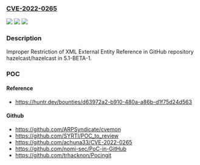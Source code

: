 ### [CVE-2022-0265](https://cve.mitre.org/cgi-bin/cvename.cgi?name=CVE-2022-0265)
![](https://img.shields.io/static/v1?label=Product&message=hazelcast%2Fhazelcast&color=blue)
![](https://img.shields.io/static/v1?label=Version&message=n%2Fa&color=blue)
![](https://img.shields.io/static/v1?label=Vulnerability&message=CWE-611%20Improper%20Restriction%20of%20XML%20External%20Entity%20Reference&color=brighgreen)

### Description

Improper Restriction of XML External Entity Reference in GitHub repository hazelcast/hazelcast in 5.1-BETA-1.

### POC

#### Reference
- https://huntr.dev/bounties/d63972a2-b910-480a-a86b-d1f75d24d563

#### Github
- https://github.com/ARPSyndicate/cvemon
- https://github.com/SYRTI/POC_to_review
- https://github.com/achuna33/CVE-2022-0265
- https://github.com/nomi-sec/PoC-in-GitHub
- https://github.com/trhacknon/Pocingit

